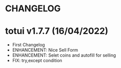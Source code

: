 # CHANGELOG

# totui v1.7.7 (16/04/2022)
* First Changelog 
* ENHANCEMENT: Nice Sell Form
* ENHANCEMENT: Selet coins and autofill for selling
* FIX: try,except condition
